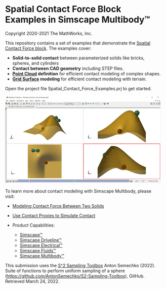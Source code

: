 # **Spatial Contact Force Block Examples in Simscape Multibody&trade;**
Copyright 2020-2021 The MathWorks, Inc.

This repository contains a set of examples that demonstrate the 
[Spatial Contact Force block](https://www.mathworks.com/help/physmod/sm/ref/spatialcontactforce.html).
The examples cover:
* **Solid-to-solid contact** between parameterized solids like bricks, spheres, and cylinders
* **Contact between CAD geometry** including STEP files.
* **[Point Cloud](https://www.mathworks.com/help/physmod/sm/ref/pointcloud.html) definition** for efficient contact modeling of complex shapes.
* **[Grid Surface](https://www.mathworks.com/help/physmod/sm/ref/gridsurface.html) modeling** for efficient contact modeling with terrain.

Open the project file Spatial_Contact_Force_Examples.prj to get started.

![](Models/Mesh_Grid/Overview/html/sm_membrane_ball_mechExpAnim_membr1.png)

To learn more about contact modeling with Simscape Multibody, please visit:
* [Modeling Contact Force Between Two Solids](https://www.mathworks.com/help/physmod/sm/ug/modeling-contact-force-between-two-solids.html)
* [Use Contact Proxies to Simulate Contact](https://www.mathworks.com/help/physmod/sm/ug/use-contact-proxies.html)

* Product Capabilities:
   * [Simscape&trade;](https://www.mathworks.com/products/simscape.html)
   * [Simscape Driveline&trade;](https://www.mathworks.com/products/simscape-driveline.html)
   * [Simscape Electrical&trade;](https://www.mathworks.com/products/simscape-electrical.html)
   * [Simscape Fluids&trade;](https://www.mathworks.com/products/simscape-fluids.html)
   * [Simscape Multibody&trade;](https://www.mathworks.com/products/simscape-multibody.html)

This submission uses the [S^2 Sampling Toolbox](https://www.mathworks.com/matlabcentral/fileexchange/37004-suite-of-functions-to-perform-uniform-sampling-of-a-sphere)
Anton Semechko (2022). Suite of functions to perform uniform sampling of a sphere (https://github.com/AntonSemechko/S2-Sampling-Toolbox), GitHub. Retrieved March 24, 2022.